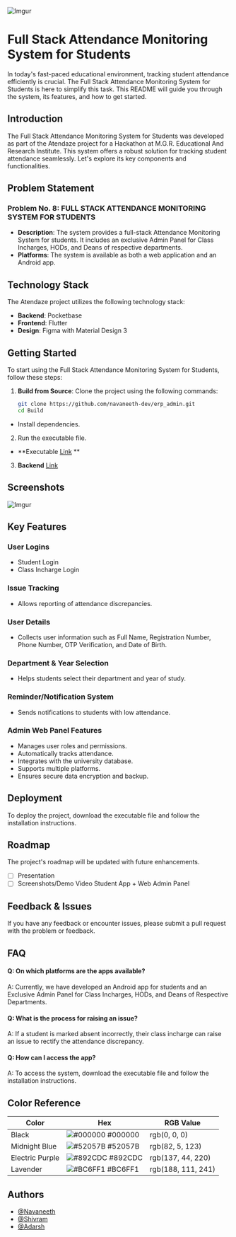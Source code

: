 ![Imgur](https://i.imgur.com/v9yJjWz.png)
# Full Stack Attendance Monitoring System for Students

In today's fast-paced educational environment, tracking student attendance efficiently is crucial. The Full Stack Attendance Monitoring System for Students is here to simplify this task. This README will guide you through the system, its features, and how to get started.

## Introduction

The Full Stack Attendance Monitoring System for Students was developed as part of the Atendaze project for a Hackathon at M.G.R. Educational And Research Institute. This system offers a robust solution for tracking student attendance seamlessly. Let's explore its key components and functionalities.

## Problem Statement

### Problem No. 8: FULL STACK ATTENDANCE MONITORING SYSTEM FOR STUDENTS

- **Description**: The system provides a full-stack Attendance Monitoring System for students. It includes an exclusive Admin Panel for Class Incharges, HODs, and Deans of respective departments.
- **Platforms**: The system is available as both a web application and an Android app.

## Technology Stack

The Atendaze project utilizes the following technology stack:

- **Backend**: Pocketbase
- **Frontend**: Flutter
- **Design**: Figma with Material Design 3

## Getting Started

To start using the Full Stack Attendance Monitoring System for Students, follow these steps:

1. **Build from Source**: Clone the project using the following commands:
   ```bash
   git clone https://github.com/navaneeth-dev/erp_admin.git
   cd Build
   ```
- Install dependencies.

2. Run the executable file.

- **Executable [Link](https://drive.google.com/drive/folders/13UE721dRxpouuErYKsXeVM9layDHLuIw?usp=drive_link) **

3. **Backend** [Link](https://discord.com/channels/1145271107839074386/1145271107839074393/1148250888218083438)
## Screenshots

![Imgur](https://i.imgur.com/0sdN2Ze.png)
## Key Features

### User Logins

- Student Login
- Class Incharge Login

### Issue Tracking

- Allows reporting of attendance discrepancies.

### User Details

- Collects user information such as Full Name, Registration Number, Phone Number, OTP Verification, and Date of Birth.

### Department & Year Selection

- Helps students select their department and year of study.

### Reminder/Notification System

- Sends notifications to students with low attendance.

### Admin Web Panel Features

- Manages user roles and permissions.
- Automatically tracks attendance.
- Integrates with the university database.
- Supports multiple platforms.
- Ensures secure data encryption and backup.

## Deployment

To deploy the project, download the executable file and follow the installation instructions.

## Roadmap

The project's roadmap will be updated with future enhancements.

- [ ] Presentation
- [ ] Screenshots/Demo Video Student App + Web Admin Panel
## Feedback & Issues

If you have any feedback or encounter issues, please submit a pull request with the problem or feedback.

## FAQ

#### Q: On which platforms are the apps available?

A: Currently, we have developed an Android app for students and an Exclusive Admin Panel for Class Incharges, HODs, and Deans of Respective Departments.

#### Q: What is the process for raising an issue?

A: If a student is marked absent incorrectly, their class incharge can raise an issue to rectify the attendance discrepancy.

#### Q: How can I access the app?

A: To access the system, download the executable file and follow the installation instructions.

## Color Reference

| Color             | Hex                                                                | RGB Value        |
| ----------------- | ------------------------------------------------------------------ | -----------------|
| Black | ![#000000](https://via.placeholder.com/10/000000?text=+) #000000 | rgb(0, 0, 0)     |
| Midnight Blue | ![#52057B](https://via.placeholder.com/10/52057B?text=+) #52057B | rgb(82, 5, 123)  |
| Electric Purple | ![#892CDC](https://via.placeholder.com/10/892CDC?text=+) #892CDC | rgb(137, 44, 220)|
| Lavender | ![#BC6FF1](https://via.placeholder.com/10/BC6FF1?text=+) #BC6FF1 | rgb(188, 111, 241)|

## Authors
- [@Navaneeth](https://www.github.com/navaneeth-dev)
- [@Shivram](https://github.com/SivaramTechie)
- [@Adarsh](https://github.com/StealthIQ)

